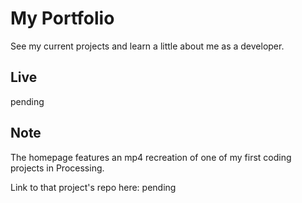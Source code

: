 # My Portfolio

See my current projects and learn a little about me as a developer.

## Live 

pending

## Note
 
 The homepage features an mp4 recreation of one of my first coding projects in Processing.
 
 Link to that project's repo here: pending